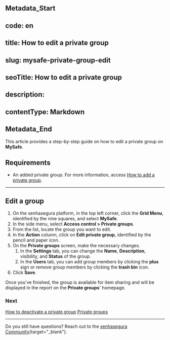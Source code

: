 ## Metadata_Start 
## code: en
## title: How to edit a private group 
## slug: mysafe-private-group-edit 
## seoTitle: How to edit a private group 
## description:  
## contentType: Markdown 
## Metadata_End
This article provides a step-by-step guide on how to edit a private group on **MySafe**.

## Requirements

* An added private group. For more information, access [How to add a private group](/v3-32/docs/mysafe-private-group-add).

***

## Edit a group

1. On the senhasegura platform, in the top left corner, click the **Grid Menu**, identified by the nine squares, and select **MySafe**.
2. In the side menu, select **Access control > Private groups**.
3. From the list, locate the group you want to edit.
4. In the **Action** column, click on **Edit private group**, identified by the pencil and paper icon.
5. On the **Private groups** screen, make the necessary changes.
    1. In the **Settings** tab, you can change the **Name**, **Description**, visibility, and **Status** of the group.
    2. In the **Users** tab, you can add group members by clicking the **plus** sign or remove group members by clicking the **trash bin** icon.
6. Click **Save**.



Once you’ve finished, the group is available for item sharing and will be displayed in the report on the **Private groups**' homepage.


### Next 
[How to deactivate a private group](/v3-32/docs/mysafe-private-group-deactivate)
[Private groups](/v3-32/docs/mysafe-private-group)

* * *

Do you still have questions? Reach out to the [senhasegura Community](https://community.senhasegura.io/){target="_blank"}.